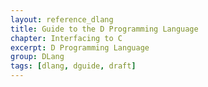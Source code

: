 ```yaml
---
layout: reference_dlang
title: Guide to the D Programming Language
chapter: Interfacing to C
excerpt: D Programming Language
group: DLang
tags: [dlang, dguide, draft]
---
```

